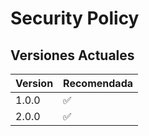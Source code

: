 # Security Policy

## Versiones Actuales


| Version | Recomendada        |
| ------- | ------------------ |
| 1.0.0   | :white_check_mark: |
| 2.0.0   | :white_check_mark: |
